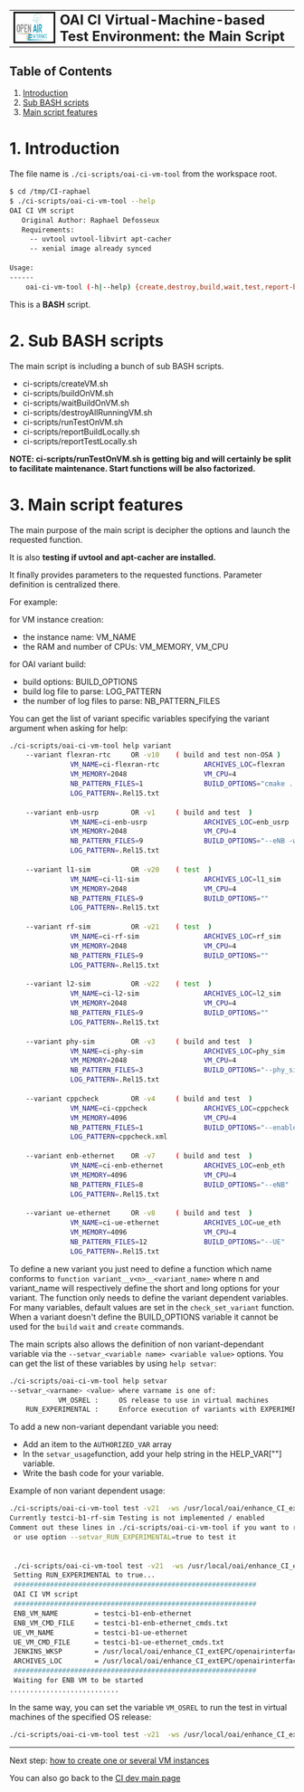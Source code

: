 <table style="border-collapse: collapse; border: none;">
  <tr style="border-collapse: collapse; border: none;">
    <td style="border-collapse: collapse; border: none;">
      <a href="http://www.openairinterface.org/">
         <img src="../../doc/images/oai_final_logo.png" alt="" border=3 height=50 width=150>
         </img>
      </a>
    </td>
    <td style="border-collapse: collapse; border: none; vertical-align: center;">
      <b><font size = "5">OAI CI Virtual-Machine-based Test Environment: the Main Script</font></b>
    </td>
  </tr>
</table>

## Table of Contents ##

1.  [Introduction](#1-introduction)
2.  [Sub BASH scripts](#2-sub-bash-scripts)
3.  [Main script features](#3-main-script-features)

# 1. Introduction #

The file name is `./ci-scripts/oai-ci-vm-tool` from the workspace root.

```bash
$ cd /tmp/CI-raphael
$ ./ci-scripts/oai-ci-vm-tool --help
OAI CI VM script
   Original Author: Raphael Defosseux
   Requirements:
     -- uvtool uvtool-libvirt apt-cacher
     -- xenial image already synced

Usage:
------
    oai-ci-vm-tool (-h|--help) {create,destroy,build,wait,test,report-build,report-test} ...

```

This is a **BASH** script.


# 2. Sub BASH scripts #

The main script is including a bunch of sub BASH scripts.

*  ci-scripts/createVM.sh
*  ci-scripts/buildOnVM.sh
*  ci-scripts/waitBuildOnVM.sh
*  ci-scripts/destroyAllRunningVM.sh
*  ci-scripts/runTestOnVM.sh
*  ci-scripts/reportBuildLocally.sh
*  ci-scripts/reportTestLocally.sh

**NOTE: ci-scripts/runTestOnVM.sh is getting big and will certainly be split to facilitate maintenance. Start functions will be also factorized.**

# 3. Main script features #

The main purpose of the main script is decipher the options and launch the requested function.

It is also **testing if uvtool and apt-cacher are installed.**

It finally provides parameters to the requested functions. Parameter definition is centralized there.

For example:

for VM instance creation:

*  the instance name:  VM_NAME
*  the RAM and number of CPUs: VM_MEMORY, VM_CPU

for OAI variant build:

*  build options: BUILD_OPTIONS
*  build log file to parse: LOG_PATTERN
*  the number of log files to parse: NB_PATTERN_FILES

You can get the list of variant specific variables specifying the variant argument when asking for help:

``` bash
./ci-scripts/oai-ci-vm-tool help variant
    --variant flexran-rtc     OR -v10    ( build and test non-OSA )
               VM_NAME=ci-flexran-rtc           ARCHIVES_LOC=flexran        
               VM_MEMORY=2048                   VM_CPU=4              
               NB_PATTERN_FILES=1               BUILD_OPTIONS="cmake . && make -j2"
               LOG_PATTERN=.Rel15.txt     

    --variant enb-usrp        OR -v1     ( build and test  )
               VM_NAME=ci-enb-usrp              ARCHIVES_LOC=enb_usrp       
               VM_MEMORY=2048                   VM_CPU=4              
               NB_PATTERN_FILES=9               BUILD_OPTIONS="--eNB -w USRP --mu"
               LOG_PATTERN=.Rel15.txt     

    --variant l1-sim          OR -v20    ( test  )
               VM_NAME=ci-l1-sim                ARCHIVES_LOC=l1_sim         
               VM_MEMORY=2048                   VM_CPU=4              
               NB_PATTERN_FILES=9               BUILD_OPTIONS=""             
               LOG_PATTERN=.Rel15.txt     

    --variant rf-sim          OR -v21    ( test  )
               VM_NAME=ci-rf-sim                ARCHIVES_LOC=rf_sim         
               VM_MEMORY=2048                   VM_CPU=4              
               NB_PATTERN_FILES=9               BUILD_OPTIONS=""             
               LOG_PATTERN=.Rel15.txt     

    --variant l2-sim          OR -v22    ( test  )
               VM_NAME=ci-l2-sim                ARCHIVES_LOC=l2_sim         
               VM_MEMORY=2048                   VM_CPU=4              
               NB_PATTERN_FILES=9               BUILD_OPTIONS=""             
               LOG_PATTERN=.Rel15.txt     

    --variant phy-sim         OR -v3     ( build and test  )
               VM_NAME=ci-phy-sim               ARCHIVES_LOC=phy_sim        
               VM_MEMORY=2048                   VM_CPU=4              
               NB_PATTERN_FILES=3               BUILD_OPTIONS="--phy_simulators"
               LOG_PATTERN=.Rel15.txt     

    --variant cppcheck        OR -v4     ( build and test  )
               VM_NAME=ci-cppcheck              ARCHIVES_LOC=cppcheck       
               VM_MEMORY=4096                   VM_CPU=4              
               NB_PATTERN_FILES=1               BUILD_OPTIONS="--enable=warning --force --xml --xml-version=2 --suppressions-list=ci-scripts/cppcheck_suppressions.list -I common/utils -j4"
               LOG_PATTERN=cppcheck.xml   

    --variant enb-ethernet    OR -v7     ( build and test  )
               VM_NAME=ci-enb-ethernet          ARCHIVES_LOC=enb_eth        
               VM_MEMORY=4096                   VM_CPU=4              
               NB_PATTERN_FILES=8               BUILD_OPTIONS="--eNB"        
               LOG_PATTERN=.Rel15.txt     

    --variant ue-ethernet     OR -v8     ( build and test  )
               VM_NAME=ci-ue-ethernet           ARCHIVES_LOC=ue_eth         
               VM_MEMORY=4096                   VM_CPU=4              
               NB_PATTERN_FILES=12              BUILD_OPTIONS="--UE"         
               LOG_PATTERN=.Rel15.txt     

```

To define a new variant you just need to define a function which name conforms to `function variant__v<n>__<variant_name>` where n and variant_name will respectively define the short and long options for your variant. The function only needs to define the variant dependent variables. For many variables, default values are set in the `check_set_variant` function. When a variant doesn't define the BUILD_OPTIONS variable it cannot be used for the `build` `wait` and `create` commands.

The main scripts also allows the definition of non variant-dependant variable via the `--setvar_<variable name> <variable value>` options.
You can get the list of these variables by using `help setvar`:

```BASH
./ci-scripts/oai-ci-vm-tool help setvar
--setvar_<varname> <value> where varname is one of:
            VM_OSREL :     OS release to use in virtual machines
    RUN_EXPERIMENTAL :     Enforce execution of variants with EXPERIMENTAL variable set to "true"
```

To add a new non-variant dependant variable you need:
* Add an item to the `AUTHORIZED_VAR` array
* In the `setvar_usage`function,  add your help string in the HELP_VAR["<your variable name>"] variable.
* Write the bash code for your variable.

Example of non variant dependent usage:

``` bash
./ci-scripts/oai-ci-vm-tool test -v21  -ws /usr/local/oai/enhance_CI_extEPC/openairinterface5g -id 1 -jn testci
Currently testci-b1-rf-sim Testing is not implemented / enabled
Comment out these lines in ./ci-scripts/oai-ci-vm-tool if you want to run it
 or use option --setvar_RUN_EXPERIMENTAL=true to test it


 ./ci-scripts/oai-ci-vm-tool test -v21  -ws /usr/local/oai/enhance_CI_extEPC/openairinterface5g -id 1 -jn testci --setvar_RUN_EXPERIMENTAL true
 Setting RUN_EXPERIMENTAL to true...
 ############################################################
 OAI CI VM script
 ############################################################
 ENB_VM_NAME         = testci-b1-enb-ethernet
 ENB_VM_CMD_FILE     = testci-b1-enb-ethernet_cmds.txt
 UE_VM_NAME          = testci-b1-ue-ethernet
 UE_VM_CMD_FILE      = testci-b1-ue-ethernet_cmds.txt
 JENKINS_WKSP        = /usr/local/oai/enhance_CI_extEPC/openairinterface5g
 ARCHIVES_LOC        = /usr/local/oai/enhance_CI_extEPC/openairinterface5g/archives/rf_sim/test
 ############################################################
 Waiting for ENB VM to be started
...........................
```

In the same way, you can set the variable `VM_OSREL` to run the test in virtual machines of the specified OS release:

``` bash
./ci-scripts/oai-ci-vm-tool test -v21  -ws /usr/local/oai/enhance_CI_extEPC/openairinterface5g -id 1 -jn testci --setvar_VM_OSREL bionic
```

---

Next step: [how to create one or several VM instances](./vm_based_simulator_create.md)

You can also go back to the [CI dev main page](./ci_dev_home.md)
